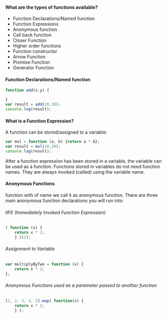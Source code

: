 <h4>What are the types of functions available?</h4>
<ul>
    <li>Function Declarations/Named function</li>
    <li>Function Expressions</li>
    <li>Anonymous function</li>
    <li>Call back function</li>
    <li>Closer Function</li>
    <li>Higher order functions</li>
    <li>Function constructor</li>
    <li>Arrow Function</li>
    <li>Promise Function</li>
    <li>Generator Function</li>
</ul>

<h4>Function Declarations/Named function</h4>

```javascript
function add(x,y) {

}
var result = add(20,30);
console.log(result);
```
<h4>What is a Function Expression?</h4>
A function can be stored/assigned to a variable:

```javascript
var mul = function (a, b) {return a * b};
var result = mul(10,20);
console.log(result);
```

After a function expression has been stored in a variable, the variable can be used as a function. Functions stored in variables do not need function names. They are always invoked (called) using the variable name.

<h4>Anonymous Functions</h4>
function with of name we call it as anonymous function.  
There are three main anonymous function declarations you will run into:  

<h6> IIFE (Immediately Invoked Function Expression) </h6>

```javascript
( function (x) { 
    return x * 2; 
    } )(2);
```
<h6>Assignment to Variable</h6>

```javascript
var multiplyByTwo = function (x) { 
    return x * 2; 
};
```

<h6>Anonymous Functions used as a parameter passed to another function</h6>

```javascript
[1, 2, 3, 4, 5].map( function(x) { 
    return x * 2;
    } );
```


